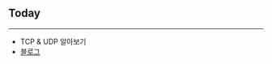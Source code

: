 ## Today

---

- TCP & UDP 알아보기
- [블로그](https://velog.io/@yeahzzl/TCP-vs-UDP-http-vs-https-%EB%9D%BC%EC%9D%B4%ED%94%84%EC%82%AC%EC%9D%B4%ED%81%B4)
